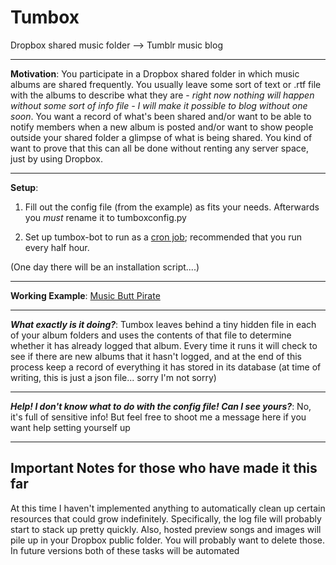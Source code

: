 # Tumbox #
Dropbox shared music folder --> Tumblr music blog 


---

**Motivation**: You participate in a Dropbox shared folder in which music albums are shared frequently. You usually leave some sort of text or .rtf file with the albums to describe what they are - *right now nothing will happen without some sort of info file - I will make it possible to blog without one soon*. You want a record of what's been shared and/or want to be able to notify members when a new album is posted and/or want to show people outside your shared folder a glimpse of what is being shared. You kind of want to prove that this can all be done without renting any server space, just by using Dropbox.

---

**Setup**: 
1. Fill out the config file (from the example) as fits your needs. Afterwards you *must* rename it to tumboxconfig.py

2. Set up tumbox-bot to run as a [cron job](http://en.wikipedia.org/wiki/Cron); recommended that you run every half hour.

(One day there will be an installation script....)

---

**Working Example**: [Music Butt Pirate](http://musicbuttpirate.tumblr.com)

___

***What exactly is it doing?***: Tumbox leaves behind a tiny hidden file in each of your album folders and uses the contents of that file to determine whether it has already logged that album. Every time it runs it will check to see if there are new albums that it hasn't logged, and at the end of this process keep a record of everything it has stored in its database (at time of writing, this is just a json file... sorry I'm not sorry)

---

***Help! I don't know what to do with the config file! Can I see yours?***: No, it's full of sensitive info! But feel free to shoot me a message here if you want help setting yourself up

---

## Important Notes for those who have made it this far ##

 At this time I haven't implemented anything to automatically clean up certain resources that could grow indefinitely. Specifically, the log file will probably start to stack up pretty quickly. Also, hosted preview songs and images will pile up in your Dropbox public folder. You will probably want to delete those. In future versions both of these tasks will be automated